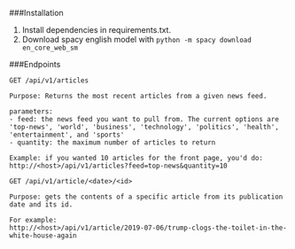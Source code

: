 ###Installation
1. Install dependencies in requirements.txt.
2. Download spacy english model with `python -m spacy download en_core_web_sm`

###Endpoints
```
GET /api/v1/articles

Purpose: Returns the most recent articles from a given news feed. 

parameters:
- feed: the news feed you want to pull from. The current options are 'top-news', 'world', 'business', 'technology', 'politics', 'health', 'entertainment', and 'sports'
- quantity: the maximum number of articles to return

Example: if you wanted 10 articles for the front page, you'd do:
http://<host>/api/v1/articles?feed=top-news&quantity=10
```
```
GET /api/v1/article/<date>/<id>

Purpose: gets the contents of a specific article from its publication date and its id.

For example: 
http://<host>/api/v1/article/2019-07-06/trump-clogs-the-toilet-in-the-white-house-again
```